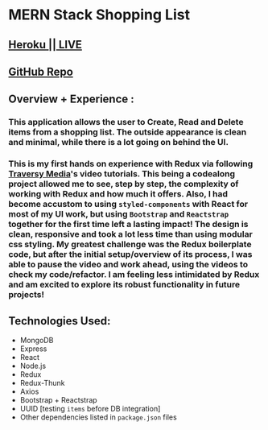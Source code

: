 # MERN Stack Shopping List

## [Heroku || LIVE]()
## [GitHub Repo](https://github.com/grantspell/mern-shoppingList)

## Overview + Experience :
### This application allows the user to Create, Read and Delete items from a shopping list. The outside appearance is clean and minimal, while there is a lot going on behind the UI.
### This is my first hands on experience with Redux via following [Traversy Media](https://www.youtube.com/user/TechGuyWeb)'s video tutorials. This being a codealong project allowed me to see, step by step, the complexity of working with Redux and how much it offers. Also, I had become accustom to using `styled-components` with React for most of my UI work, but using `Bootstrap` and `Reactstrap` together for the first time left a lasting impact! The design is clean, responsive and took a lot less time than using modular css styling. My greatest challenge was the Redux boilerplate code, but after the initial setup/overview of its process, I was able to pause the video and work ahead, using the videos to check my code/refactor. I am feeling less intimidated by Redux and am excited to explore its robust functionality in future projects!

## Technologies Used:
* MongoDB
* Express
* React
* Node.js
* Redux
* Redux-Thunk
* Axios
* Bootstrap + Reactstrap
* UUID [testing `items` before DB integration]
* Other dependencies listed in `package.json` files